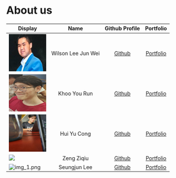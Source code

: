 # About us

| Display                                                                                   |        Name        |               Github Profile               |                                    Portfolio                                    |
|-------------------------------------------------------------------------------------------|:------------------:|:------------------------------------------:|:-------------------------------------------------------------------------------:|
| <img alt="img_1.png" height="100" src="Profile pictures/wilson_pic.png" width="100"/>     | Wilson Lee Jun Wei | [Github](https://github.com/WilsonLee2000) | [Portfolio](https://ay2223s2-cs2113-f10-2.github.io/tp/team/wilsonlee2000.html) |
| <img alt="img_1.png" height="100" src="Profile pictures/khooyourun_pic.png" width="100"/> |    Khoo You Run    |  [Github](https://github.com/khooyourun)   |  [Portfolio](https://ay2223s2-cs2113-f10-2.github.io/tp/team/khooyourun.html)   |
| <img alt="img_1.png" height="100" src="Profile pictures/yc_pic.png" width="100"/>         |    Hui Yu Cong     |  [Github](https://github.com/YC-Michael)   |  [Portfolio](https://ay2223s2-cs2113-f10-2.github.io/tp/team/yc-michael.html)   |
| ![](https://via.placeholder.com/100.png?text=Photo)                                       |     Zeng Ziqiu     |   [Github](https://github.com/ZiqiuZeng)   |   [Portfolio](https://ay2223s2-cs2113-f10-2.github.io/tp/team/ziqiuzeng.html)   |
| <img alt="img_1.png" height="100" src="Profile pictures/Seungjun_pic.png" width="100"/>   |    Seungjun Lee    |    [Github](https://github.com/0nandon)    |    [Portfolio](https://ay2223s2-cs2113-f10-2.github.io/tp/team/0nandon.html)    |

